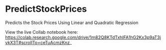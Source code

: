 # PredictStockPrices
Predicts the Stock Prices Using Linear and Quadratic Regression

View the live Collab notebook here: https://colab.research.google.com/drive/1m82Q8KTdTxhIFA1hG2Kx3p9aT3jvkX3T#scrollTo=ceTuAcmzKnz_
